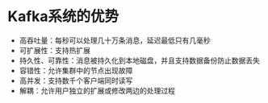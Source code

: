 # Kafka系统的优势

* 高吞吐量：每秒可以处理几十万条消息，延迟最低只有几毫秒
* 可扩展性：支持热扩展
* 持久性、可靠性：消息被持久化到本地磁盘，并且支持数据备份防止数据丢失
* 容错性：允许集群中的节点出现故障
* 高并发：支持数千个客户端同时读写
* 解耦：允许用户独立的扩展或修改两边的处理过程